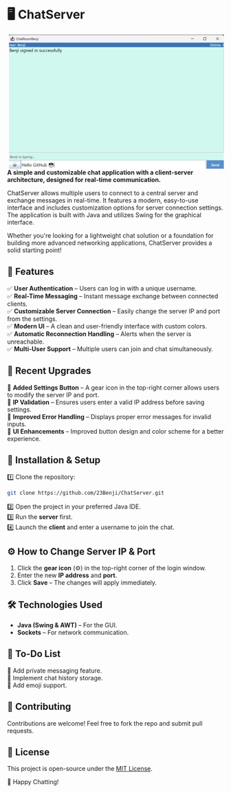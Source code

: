 # 🖥️ ChatServer  
<img src="screenshots/scr1.png" alt="ChatServer Screenshot" width="500" align="right">

**A simple and customizable chat application with a client-server architecture, designed for real-time communication.**  

ChatServer allows multiple users to connect to a central server and exchange messages in real-time. It features a modern, easy-to-use interface and includes customization options for server connection settings. The application is built with Java and utilizes Swing for the graphical interface.  

Whether you're looking for a lightweight chat solution or a foundation for building more advanced networking applications, ChatServer provides a solid starting point!  

## 📌 Features  
✅ **User Authentication** – Users can log in with a unique username.  
✅ **Real-Time Messaging** – Instant message exchange between connected clients.  
✅ **Customizable Server Connection** – Easily change the server IP and port from the settings.  
✅ **Modern UI** – A clean and user-friendly interface with custom colors.  
✅ **Automatic Reconnection Handling** – Alerts when the server is unreachable.  
✅ **Multi-User Support** – Multiple users can join and chat simultaneously.  

## 🔄 Recent Upgrades  
🔹 **Added Settings Button** – A gear icon in the top-right corner allows users to modify the server IP and port.  
🔹 **IP Validation** – Ensures users enter a valid IP address before saving settings.  
🔹 **Improved Error Handling** – Displays proper error messages for invalid inputs.  
🔹 **UI Enhancements** – Improved button design and color scheme for a better experience.  

## 🚀 Installation & Setup  
1️⃣ Clone the repository:  
   ```sh
   git clone https://github.com/23Benji/ChatServer.git
   ```  
2️⃣ Open the project in your preferred Java IDE.  
3️⃣ Run the **server** first.  
4️⃣ Launch the **client** and enter a username to join the chat.  

## ⚙️ How to Change Server IP & Port  
1. Click the **gear icon** (⚙️) in the top-right corner of the login window.  
2. Enter the new **IP address** and **port**.  
3. Click **Save** – The changes will apply immediately.  

## 🛠️ Technologies Used  
- **Java (Swing & AWT)** – For the GUI.  
- **Sockets** – For network communication.  

## 📝 To-Do List  
🔲 Add private messaging feature.  
🔲 Implement chat history storage.  
🔲 Add emoji support.  

## 🤝 Contributing  
Contributions are welcome! Feel free to fork the repo and submit pull requests.  

## 📄 License  
This project is open-source under the [MIT License](LICENSE).  

🚀 Happy Chatting!
